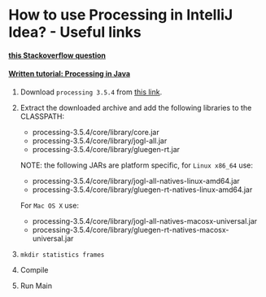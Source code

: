 # How to use Processing in IntelliJ Idea? - Useful links
#### [this Stackoverflow question](https://stackoverflow.com/questions/36765288/how-to-use-processing-3-on-intellij-idea)
#### [Written tutorial: Processing in Java](https://happycoding.io/tutorials/java/processing-in-java)

1. Download `processing 3.5.4` from [this link](https://processing.org/download).
2. Extract the downloaded archive and add the following libraries to the CLASSPATH:
    - processing-3.5.4/core/library/core.jar
    - processing-3.5.4/core/library/jogl-all.jar
    - processing-3.5.4/core/library/gluegen-rt.jar
    
    NOTE: the following JARs are platform specific, for `Linux x86_64` use:
    - processing-3.5.4/core/library/jogl-all-natives-linux-amd64.jar
    - processing-3.5.4/core/library/gluegen-rt-natives-linux-amd64.jar

    For `Mac OS X` use:
    - processing-3.5.4/core/library/jogl-all-natives-macosx-universal.jar
    - processing-3.5.4/core/library/gluegen-rt-natives-macosx-universal.jar

3. `mkdir statistics frames`
4. Compile
5. Run Main
